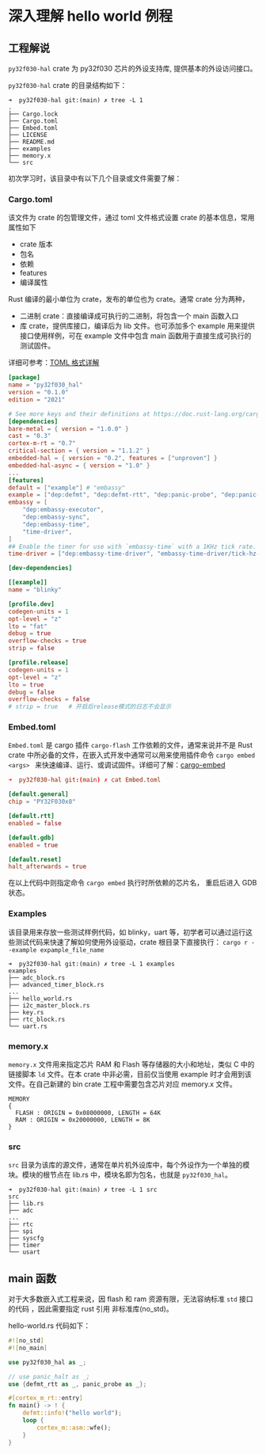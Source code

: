 
# 深入理解 hello world 例程

## 工程解说
`py32f030-hal` crate 为 py32f030 芯片的外设支持库, 提供基本的外设访问接口。

`py32f030-hal` crate 的目录结构如下：
``` text
➜  py32f030-hal git:(main) ✗ tree -L 1
.
├── Cargo.lock
├── Cargo.toml
├── Embed.toml
├── LICENSE
├── README.md
├── examples
├── memory.x
└── src
```
初次学习时，该目录中有以下几个目录或文件需要了解：
### Cargo.toml
该文件为 crate 的包管理文件，通过 toml 文件格式设置 crate 的基本信息，常用属性如下
- crate 版本
- 包名
- 依赖
- features
- 编译属性

 Rust 编译的最小单位为 crate，发布的单位也为 crate。通常 crate 分为两种，
 - 二进制 crate：直接编译成可执行的二进制，将包含一个 main 函数入口
 - 库 crate，提供库接口，编译后为 lib 文件。也可添加多个 example 用来提供接口使用样例，可在 example 文件中包含 main 函数用于直接生成可执行的测试固件。

 详细可参考：[TOML 格式详解](../daily_tools/toml_format.md)

``` toml
[package]
name = "py32f030_hal"
version = "0.1.0"
edition = "2021"

# See more keys and their definitions at https://doc.rust-lang.org/cargo/reference/manifest.html
[dependencies]
bare-metal = { version = "1.0.0" }
cast = "0.3"
cortex-m-rt = "0.7"
critical-section = { version = "1.1.2" }
embedded-hal = { version = "0.2", features = ["unproven"] }
embedded-hal-async = { version = "1.0" }
...
[features]
default = ["example"] # "embassy"
example = ["dep:defmt", "dep:defmt-rtt", "dep:panic-probe", "dep:panic-halt"]
embassy = [
    "dep:embassy-executor",
    "dep:embassy-sync",
    "dep:embassy-time",
    "time-driver",
]
## Enable the timer for use with `embassy-time` with a 1KHz tick rate.
time-driver = ["dep:embassy-time-driver", "embassy-time-driver/tick-hz-1_000"]

[dev-dependencies]

[[example]]
name = "blinky"

[profile.dev]
codegen-units = 1
opt-level = "z"
lto = "fat"
debug = true
overflow-checks = true
strip = false

[profile.release]
codegen-units = 1
opt-level = "z"
lto = true
debug = false
overflow-checks = false
# strip = true   # 开启后release模式的日志不会显示
```

### Embed.toml

`Embed.toml` 是 cargo 插件 `cargo-flash` 工作依赖的文件，通常来说并不是 Rust crate 中所必备的文件，在嵌入式开发中通常可以用来使用插件命令 `cargo embed <args>
` 来快速编译、运行、或调试固件。详细可了解：[cargo-embed](https://probe.rs/docs/tools/cargo-embed/)
``` toml
➜  py32f030-hal git:(main) ✗ cat Embed.toml 

[default.general]
chip = "PY32F030x8"

[default.rtt]
enabled = false

[default.gdb]
enabled = true

[default.reset]
halt_afterwards = true
```

在以上代码中则指定命令 `cargo embed` 执行时所依赖的芯片名， 重启后进入 GDB 状态。

### Examples
该目录用来存放一些测试样例代码，如 blinky，uart 等，初学者可以通过运行这些测试代码来快速了解如何使用外设驱动，crate 根目录下直接执行： `cargo r --example expample_file_name`

``` text
➜  py32f030-hal git:(main) ✗ tree -L 1 examples 
examples
├── adc_block.rs
├── advanced_timer_block.rs
...
├── hello_world.rs
├── i2c_master_block.rs
├── key.rs
├── rtc_block.rs
└── uart.rs
```
### memory.x

`memory.x` 文件用来指定芯片 RAM 和 Flash 等存储器的大小和地址，类似 C 中的链接脚本 `ld` 文件。在本 crate 中非必需，目前仅当使用 example 时才会用到该文件。在自己新建的 bin crate 工程中需要包含芯片对应 memory.x 文件。

```
MEMORY
{
  FLASH : ORIGIN = 0x08000000, LENGTH = 64K
  RAM : ORIGIN = 0x20000000, LENGTH = 8K
}
```
### src

`src` 目录为该库的源文件，通常在单片机外设库中，每个外设作为一个单独的模块。模块的根节点在 lib.rs 中，模块名即为包名，也就是 `py32f030_hal`。
```
➜  py32f030-hal git:(main) ✗ tree -L 1 src     
src
├── lib.rs
├── adc
...
├── rtc
├── spi
├── syscfg
├── timer
└── usart
```

## main 函数
对于大多数嵌入式工程来说，因 flash 和 ram 资源有限，无法容纳标准 `std` 接口的代码 ，因此需要指定 rust 引用 非标准库(no_std)。

hello-world.rs 代码如下：
``` rust
#![no_std]
#![no_main]

use py32f030_hal as _;

// use panic_halt as _;
use {defmt_rtt as _, panic_probe as _};

#[cortex_m_rt::entry]
fn main() -> ! {
    defmt::info!("hello world");
    loop {
        cortex_m::asm::wfe();
    }
}
```
